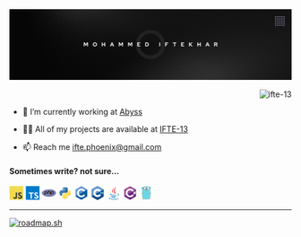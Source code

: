 <img src="https://raw.githubusercontent.com/IFTE-13/IFTE-13/profile/Banner.png" alt="MOHAMMED IFTEKHAR">

<p align="right"> <img src="https://komarev.com/ghpvc/?username=ifte-13&label=Profile%20views&color=0e75b6&style=flat" alt="ifte-13" /> </p>

- 🔭 I’m currently working at [Abyss]()

- 👨‍💻 All of my projects are available at [IFTE-13](https://github.com/IFTE-13?tab=repositories)

- 📫 Reach me ifte.phoenix@gmail.com

<h4>Sometimes write? not sure...</h4>
<p>
    <img src="https://raw.githubusercontent.com/devicons/devicon/master/icons/javascript/javascript-original.svg" alt="javascript" width="25" height="25"/>
    <img src="https://raw.githubusercontent.com/devicons/devicon/master/icons/typescript/typescript-original.svg" alt="typescript" width="25" height="25"/>
    <img src="https://raw.githubusercontent.com/devicons/devicon/master/icons/php/php-original.svg" alt="php" width="25" height="25"/>
    <img src="https://raw.githubusercontent.com/devicons/devicon/master/icons/python/python-original.svg" alt="python" width="25" height="25"/>
    <img src="https://raw.githubusercontent.com/devicons/devicon/master/icons/c/c-original.svg" alt="c" width="25" height="25"/>
    <img src="https://raw.githubusercontent.com/devicons/devicon/master/icons/cplusplus/cplusplus-original.svg" alt="cplusplus" width="25" height="25"/> 
    <img src="https://raw.githubusercontent.com/devicons/devicon/master/icons/java/java-original.svg" alt="java" width="25" height="25"/>
    <img src="https://raw.githubusercontent.com/devicons/devicon/master/icons/csharp/csharp-original.svg" alt="csharp" width="25" height="25"/>
    <img src="https://raw.githubusercontent.com/devicons/devicon/master/icons/go/go-original.svg" alt="go" width="25" height="25"/>
</p>

---
[![roadmap.sh](https://roadmap.sh/card/wide/65dba5d8aec67f2e2a96fc0d?variant=dark)](https://roadmap.sh)
